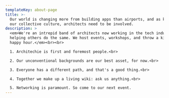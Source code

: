 ```yaml
---
templateKey: about-page
title: >-
  Our world is changing more from building apps than airports, and as keepers of
  our collective culture, architects need to be involved.
description: >
  <em>We're an intrepid band of architects now working in the tech industry and
  helping others do the same. We host events, workshops, and throw a killer
  happy hour.</em><br><br>

  1. Architechie is first and foremost people.<br>

  2. Our unconventional backgrounds are our best asset, for now.<br>

  3. Everyone has a different path, and that's a good thing.<br>

  4. Together we make up a living wiki: ask us anything.<br>

  5. Networking is paramount. So come to our next event.
---
```


